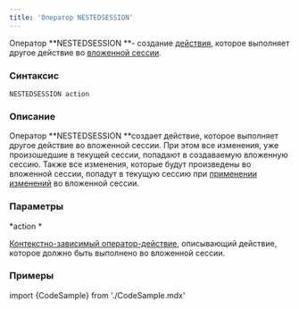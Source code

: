 ```yaml
---
title: 'Оператор NESTEDSESSION'
---
```


Оператор **NESTEDSESSION **- создание [действия](Действия.md), которое выполняет другое действие во [вложенной сессии](Создание_сессий_NEWSESSION_NESTEDSESSION.md#Созданиесессий(NEWSESSION,NESTEDSESSION-broken)-nested).

### Синтаксис

    NESTEDSESSION action 

### Описание

Оператор **NESTEDSESSION **создает действие, которое выполняет другое действие во вложенной сессии. При этом все изменения, уже произошедшие в текущей сессии, попадают в создаваемую вложенную сессию. Также все изменения, которые будут произведены во вложенной сессии, попадут в текущую сессию при [применении изменений](Применение_изменений_APPLY.md) во вложенной сессии.

### Параметры

*action *

[Контекстно-зависимый оператор-действие](Операторы-действия.md#контекстно-зависимые-операторы), описывающий действие, которое должно быть выполнено во вложенной сессии.

### Примеры


import {CodeSample} from './CodeSample.mdx'

<CodeSample url="https://documentation.lsfusion.org/sample?file=ActionSample&block=nestedsession"/>

  
